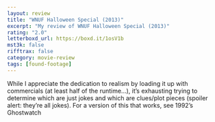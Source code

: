 ```yaml
---
layout: review
title: "WNUF Halloween Special (2013)"
excerpt: "My review of WNUF Halloween Special (2013)"
rating: "2.0"
letterboxd_url: https://boxd.it/1osV1b
mst3k: false
rifftrax: false
category: movie-review
tags: [found-footage]
---
```


While I appreciate the dedication to realism by loading it up with commercials (at least half of the runtime...), it’s exhausting trying to determine which are just jokes and which are clues/plot pieces (spoiler alert: they’re all jokes). For a version of this that works, see 1992’s Ghostwatch
